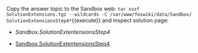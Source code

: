 Copy the answer topic to the Sandbox web: `tar xvzf SolutionExtensions.tgz --wildcards -C /var/www/foswiki/data/Sandbox/ SolutionExtensionsStep4*`{{execute}}
and inspect solution page:

*   _Sandbox.SolutionExtentensionsStep4_

*   [Sandbox.SolutionExtentensionsStep4](https://[[HOST_SUBDOMAIN]]-80-[[KATACODA_HOST]].environments.katacoda.com/foswiki/Sandbox/SolutionExtentensionsStep4)